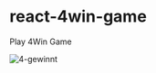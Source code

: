 # react-4win-game
Play 4Win Game 


![4-gewinnt](https://github.com/GitByKaliMeNope/react-4win-game/assets/136541891/a4b1df49-185a-4df9-ad7c-360d57efc0b3)
